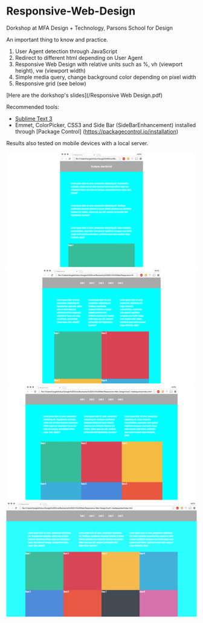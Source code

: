 # Responsive-Web-Design
Dorkshop at MFA Design + Technology, Parsons School for Design

An important thing to know and practice.

1. User Agent detection through JavaScript
2. Redirect to different html depending on User Agent
3. Responsive Web Design with relative units such as %, vh (viewport height), vw (viewport width)
4. Simple media query, change background color depending on pixel width
5. Responsive grid (see below)

[Here are the dorkshop's slides](/Responsive  Web Design.pdf)

Recommended tools: 
- [Sublime Text 3](http://www.sublimetext.com/3)
- Emmet, ColorPicker, CSS3 and Side Bar (SideBarEnhancement) installed through [Package Control] (https://packagecontrol.io/installation)

Results also tested on mobile devices with a local server.

![1columns](/screenshots/1column.jpg)
![2columns](/screenshots/2columns.jpg)
![3columns](/screenshots/3columns.jpg)
![4columns](/screenshots/4columns.jpg)
